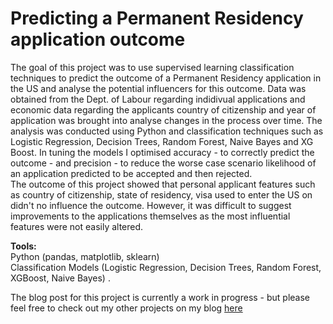 # Predicting a Permanent Residency application outcome  
The goal of this project was to use supervised learning classification techniques to predict the outcome of a Permanent Residency application in the US and analyse the potential influencers for this outcome. Data was obtained from the Dept. of Labour regarding indidivual applications and economic data regarding the applicants country of citizenship and year of application was brought into analyse changes in the process over time. The analysis was conducted using Python and classification techniques such as Logistic Regression, Decision Trees, Random Forest, Naive Bayes and XG Boost. In tuning the models I optimised accuracy - to correctly predict the outcome - and precision - to reduce the worse case scenario likelihood of an application predicted to be accepted and then rejected.   
The outcome of this project showed that personal applicant features such as country of citizenship, state of residency, visa used to enter the US on didn't no influence the outcome. However, it was difficult to suggest improvements to the applications themselves as the most influential features were not easily altered. 

**Tools:**   
Python (pandas, matplotlib, sklearn)   
Classification Models (Logistic Regression, Decision Trees, Random Forest, XGBoost, Naive Bayes) . 

The blog post for this project is currently a work in progress - but please feel free to check out my other projects on my blog [here](https://medium.com/@laurenlhoward14)



